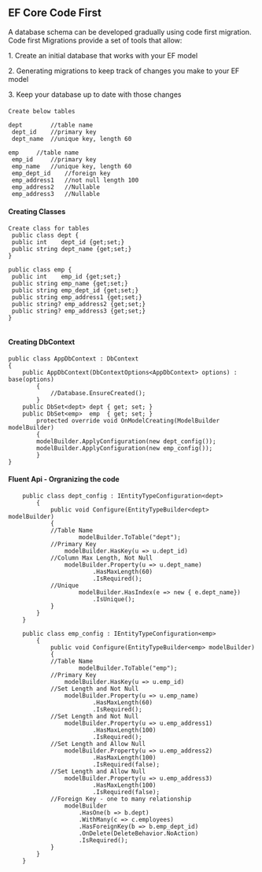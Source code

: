## EF Core Code First
<p>
A database schema can be developed gradually using code first migration. Code first Migrations provide a set of tools that allow:
</p>

<p>1. Create an initial database that works with your EF model</p>
<p>2. Generating migrations to keep track of changes you make to your EF model</p>
<p>3. Keep your database up to date with those changes</p>


####
````
Create below tables

dept		//table name
 dept_id  	//primary key
 dept_name 	//unique key, length 60

emp		//table name
 emp_id		//primary key
 emp_name 	//unique key, length 60
 emp_dept_id	//foreign key
 emp_address1	//not null length 100
 emp_address2	//Nullable
 emp_address3	//Nullable

````

#### Creating Classes
```
Create class for tables
 public class dept {
 public int    dept_id {get;set;}
 public string dept_name {get;set;}
}

public class emp {
 public int    emp_id {get;set;}
 public string emp_name {get;set;}
 public string emp_dept_id {get;set;}
 public string emp_address1 {get;set;}
 public string? emp_address2 {get;set;}
 public string? emp_address3 {get;set;}
}
	
```

#### Creating DbContext

```
public class AppDbContext : DbContext
{
	public AppDbContext(DbContextOptions<AppDbContext> options) : base(options)
        {
            //Database.EnsureCreated();
        }
	public DbSet<dept> dept { get; set; }
	public DbSet<emp>  emp  { get; set; }
        protected override void OnModelCreating(ModelBuilder modelBuilder)
        {
		modelBuilder.ApplyConfiguration(new dept_config());
		modelBuilder.ApplyConfiguration(new emp_config());
        }
}
```

#### Fluent Api - Orgranizing the code
```
	public class dept_config : IEntityTypeConfiguration<dept>
    	{
        	public void Configure(EntityTypeBuilder<dept> modelBuilder)
	        {
			//Table Name
            		modelBuilder.ToTable("dept");
			//Primary Key
		        modelBuilder.HasKey(u => u.dept_id)
			//Column Max Length, Not Null
		        modelBuilder.Property(u => u.dept_name)
                		.HasMaxLength(60)
		                .IsRequired();
			//Unique
            		modelBuilder.HasIndex(e => new { e.dept_name})
                		.IsUnique();
        	}
	    }
	}

	public class emp_config : IEntityTypeConfiguration<emp>
    	{
        	public void Configure(EntityTypeBuilder<emp> modelBuilder)
	        {
			//Table Name
            		modelBuilder.ToTable("emp");
			//Primary Key
		        modelBuilder.HasKey(u => u.emp_id)
			//Set Length and Not Null
		        modelBuilder.Property(u => u.emp_name)
                		.HasMaxLength(60)
		                .IsRequired();
			//Set Length and Not Null
		        modelBuilder.Property(u => u.emp_address1)
                		.HasMaxLength(100)
		                .IsRequired();
			//Set Length and Allow Null
		        modelBuilder.Property(u => u.emp_address2)
                		.HasMaxLength(100)
		                .IsRequired(false);
			//Set Length and Allow Null
		        modelBuilder.Property(u => u.emp_address3)
                		.HasMaxLength(100)
		                .IsRequired(false);
			//Foreign Key - one to many relationship
		        modelBuilder
                	.HasOne(b => b.dept)
                	.WithMany(c => c.employees)
                	.HasForeignKey(b => b.emp_dept_id)
                	.OnDelete(DeleteBehavior.NoAction)
                	.IsRequired();
        	}
	    }
	}

```



